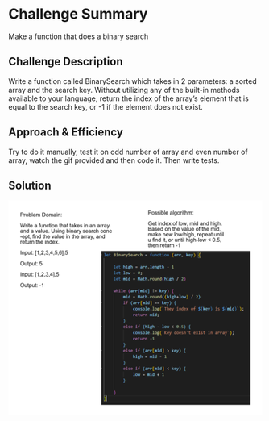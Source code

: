 # Challenge Summary
Make a function that does a binary search
## Challenge Description
Write a function called BinarySearch which takes in 2 parameters: a sorted array and the search key. Without utilizing any of the built-in methods available to your language, return the index of the array’s element that is equal to the search key, or -1 if the element does not exist.
## Approach & Efficiency
Try to do it manually, test it on odd number of array and even number of array, watch the gif provided and then code it. Then write tests.
## Solution
![whiteboard](aww-board(6).png)